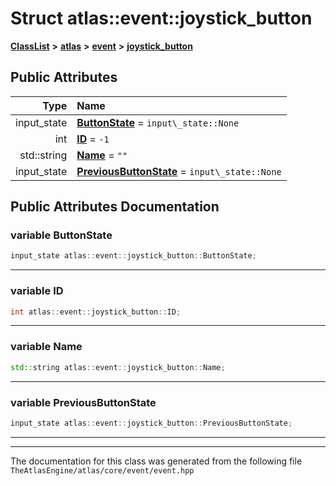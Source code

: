 

# Struct atlas::event::joystick\_button



[**ClassList**](annotated.md) **>** [**atlas**](namespaceatlas.md) **>** [**event**](namespaceatlas_1_1event.md) **>** [**joystick\_button**](structatlas_1_1event_1_1joystick__button.md)


























## Public Attributes

| Type | Name |
| ---: | :--- |
|  input\_state | [**ButtonState**](#variable-buttonstate)   = `input\_state::None`<br> |
|  int | [**ID**](#variable-id)   = `-1`<br> |
|  std::string | [**Name**](#variable-name)   = `""`<br> |
|  input\_state | [**PreviousButtonState**](#variable-previousbuttonstate)   = `input\_state::None`<br> |












































## Public Attributes Documentation




### variable ButtonState 

```C++
input_state atlas::event::joystick_button::ButtonState;
```




<hr>



### variable ID 

```C++
int atlas::event::joystick_button::ID;
```




<hr>



### variable Name 

```C++
std::string atlas::event::joystick_button::Name;
```




<hr>



### variable PreviousButtonState 

```C++
input_state atlas::event::joystick_button::PreviousButtonState;
```




<hr>

------------------------------
The documentation for this class was generated from the following file `TheAtlasEngine/atlas/core/event/event.hpp`

